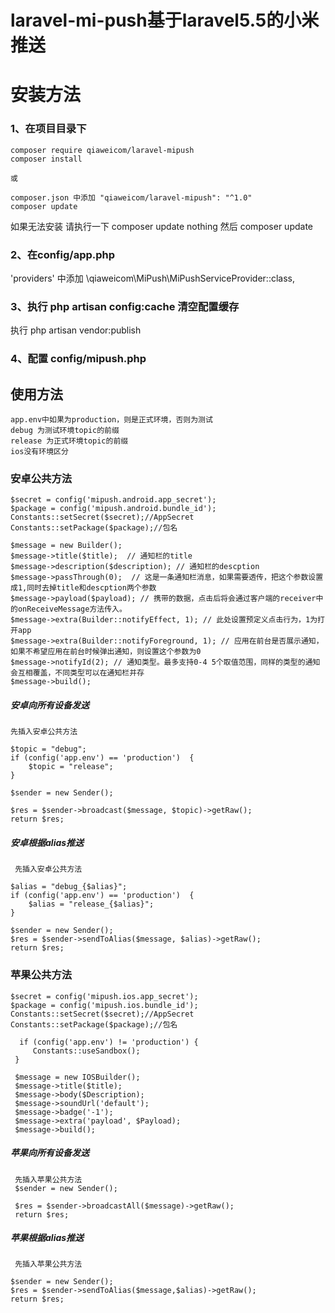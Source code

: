 # laravel-mi-push基于laravel5.5的小米推送

# 安装方法
### 1、在项目目录下 
    composer require qiaweicom/laravel-mipush
    composer install
    
    或
    
    composer.json 中添加 "qiaweicom/laravel-mipush": "^1.0"  
    composer update 

 如果无法安装 请执行一下 composer update nothing 然后 composer update
 
 
###  2、在config/app.php
   'providers' 中添加 \qiaweicom\MiPush\MiPushServiceProvider::class,
   
   
###  3、执行 php artisan config:cache 清空配置缓存 
执行 php artisan vendor:publish

###  4、配置 config/mipush.php


## 使用方法
    app.env中如果为production，则是正式环境，否则为测试
    debug 为测试环境topic的前缀
    release 为正式环境topic的前缀
    ios没有环境区分
### 安卓公共方法

    $secret = config('mipush.android.app_secret');
    $package = config('mipush.android.bundle_id');
    Constants::setSecret($secret);//AppSecret
    Constants::setPackage($package);//包名
    
    $message = new Builder();
    $message->title($title);  // 通知栏的title
    $message->description($description); // 通知栏的descption
    $message->passThrough(0);  // 这是一条通知栏消息，如果需要透传，把这个参数设置成1,同时去掉title和descption两个参数
    $message->payload($payload); // 携带的数据，点击后将会通过客户端的receiver中的onReceiveMessage方法传入。
    $message->extra(Builder::notifyEffect, 1); // 此处设置预定义点击行为，1为打开app
    $message->extra(Builder::notifyForeground, 1); // 应用在前台是否展示通知，如果不希望应用在前台时候弹出通知，则设置这个参数为0
    $message->notifyId(2); // 通知类型。最多支持0-4 5个取值范围，同样的类型的通知会互相覆盖，不同类型可以在通知栏并存
    $message->build();
        
##### 安卓向所有设备发送

    先插入安卓公共方法
    
    $topic = "debug";
    if (config('app.env') == 'production')  {
        $topic = "release";
    }
            
    $sender = new Sender();
  
    $res = $sender->broadcast($message, $topic)->getRaw();
    return $res;

##### 安卓根据alias推送
    
     先插入安卓公共方法
     
    $alias = "debug_{$alias}";
    if (config('app.env') == 'production')  {
        $alias = "release_{$alias}";
    }
    
    $sender = new Sender();
    $res = $sender->sendToAlias($message, $alias)->getRaw();
    return $res;
    
### 苹果公共方法

    $secret = config('mipush.ios.app_secret');
    $package = config('mipush.ios.bundle_id');
    Constants::setSecret($secret);//AppSecret
    Constants::setPackage($package);//包名
     
      if (config('app.env') != 'production') {
         Constants::useSandbox();
     }
     
     $message = new IOSBuilder();
     $message->title($title);
     $message->body($Description);
     $message->soundUrl('default');
     $message->badge('-1');
     $message->extra('payload', $Payload);
     $message->build();
     
##### 苹果向所有设备发送
     
     先插入苹果公共方法
     $sender = new Sender();

     $res = $sender->broadcastAll($message)->getRaw();
     return $res;


##### 苹果根据alias推送
        
     先插入苹果公共方法
     
    $sender = new Sender();
    $res = $sender->sendToAlias($message,$alias)->getRaw();
    return $res;

